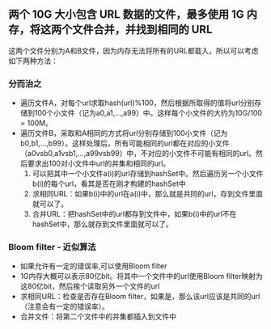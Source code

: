 ## 两个 10G 大小包含 URL 数据的文件，最多使用 1G 内存，将这两个文件合并，并找到相同的 URL

这两个文件分别为A和B文件，因为内存无法将所有的URL都载入，所以可以考虑如下两种方法：

### 分而治之
*  遍历文件A，对每个url求取hash(url)%100，然后根据所取得的值将url分别存储到100个小文件（记为a0,a1,...,a99）中。这样每个小文件的大约为10G/100 = 100M。
*  遍历文件B，采取和A相同的方式将url分别存储到100小文件（记为b0,b1,...,b99）。这样处理后，所有可能相同的url都在对应的小文件（a0vsb0,a1vsb1,...,a99vsb99）中，不对应的小文件不可能有相同的url。然后要求出100对小文件中url的并集和相同的url。
    1. 可以把其中一个小文件a(i)的url存储到hashSet中。然后遍历另一个小文件b(i)的每个url，看其是否在刚才构建的hashSet中
    2. 求相同URL：如果b(i)中的url在a(i)中，那么就是共同的url，存到文件里面就可以了。
    3. 合并URL：把hashSet中的url都存到文件中，如果b(i)中的url不在hashSet中，那么就存到文件里面就可以了。

### Bloom filter - 近似算法
* 如果允许有一定的错误率,可以使用Bloom filter
* 1G内存大概可以表示80亿bit。将其中一个文件中的url使用Bloom filter映射为这80亿bit，然后挨个读取另外一个文件的url
* 求相同URL：检查是否存在Bloom filter，如果是，那么该url应该是共同的url（注意会有一定的错误率）。
* 合并文件：将第二个文件中的并集都插入到文件中
